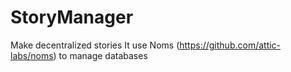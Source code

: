 # StoryManager

Make decentralized stories
It use Noms (https://github.com/attic-labs/noms) to manage databases